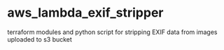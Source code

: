 # aws_lambda_exif_stripper
terraform modules and python script for stripping EXIF data from images uploaded to s3 bucket
